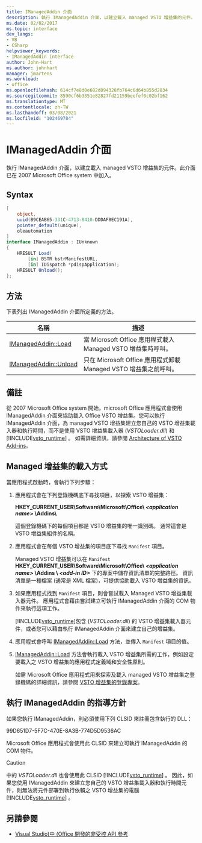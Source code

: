 ```yaml
---
title: IManagedAddin 介面
description: 執行 IManagedAddin 介面，以建立載入 managed VSTO 增益集的元件。
ms.date: 02/02/2017
ms.topic: interface
dev_langs:
- VB
- CSharp
helpviewer_keywords:
- IManagedAddin interface
author: John-Hart
ms.author: johnhart
manager: jmartens
ms.workload:
- office
ms.openlocfilehash: 614cf7e8d0e682d894328fb764c6d64b855d2834
ms.sourcegitcommit: 8590cf6b3351e82827fd21159beefef0c02bf162
ms.translationtype: MT
ms.contentlocale: zh-TW
ms.lasthandoff: 03/08/2021
ms.locfileid: "102469784"
---
```

# <a name="imanagedaddin-interface"></a>IManagedAddin 介面
  執行 IManagedAddin 介面，以建立載入 managed VSTO 增益集的元件。此介面已在 2007 Microsoft Office system 中加入。

## <a name="syntax"></a>Syntax

```csharp
[
    object,
    uuid(B9CEAB65-331C-4713-8410-DDDAF8EC191A),
    pointer_default(unique),
    oleautomation
]
interface IManagedAddin : IUnknown
{
    HRESULT Load(
        [in] BSTR bstrManifestURL,
        [in] IDispatch *pdispApplication);
    HRESULT Unload();
};
```

## <a name="methods"></a>方法
 下表列出 IManagedAddin 介面所定義的方法。

|名稱|描述|
|----------|-----------------|
|[IManagedAddin::Load](../vsto/imanagedaddin-load.md)|當 Microsoft Office 應用程式載入 Managed VSTO 增益集時呼叫。|
|[IManagedAddin::Unload](../vsto/imanagedaddin-unload.md)|只在 Microsoft Office 應用程式卸載 Managed VSTO 增益集之前呼叫。|

## <a name="remarks"></a>備註
 從 2007 Microsoft Office system 開始，microsoft Office 應用程式會使用 IManagedAddin 介面來協助載入 Office VSTO 增益集。您可以執行 IManagedAddin 介面，為 managed VSTO 增益集建立您自己的 VSTO 增益集載入器和執行時間，而不是使用 VSTO 增益集載入器 (*VSTOLoader.dll*) 和 [!INCLUDE[vsto_runtime](../vsto/includes/vsto-runtime-md.md)] 。 如需詳細資訊，請參閱 [Architecture of VSTO Add-ins](../vsto/architecture-of-vsto-add-ins.md)。

## <a name="how-managed-add-ins-are-loaded"></a>Managed 增益集的載入方式
 當應用程式啟動時，會執行下列步驟：

1. 應用程式會在下列登錄機碼底下尋找項目，以探索 VSTO 增益集：

    **HKEY_CURRENT_USER\Software\Microsoft\Office\\ *\<application name>* \Addins\\**

    這個登錄機碼下的每個項目都是 VSTO 增益集的唯一識別碼。 通常這會是 VSTO 增益集組件的名稱。

2. 應用程式會在每個 VSTO 增益集的項目底下尋找 `Manifest` 項目。

    Managed VSTO 增益集可以在 `Manifest` **HKEY_CURRENT_USER\Software\Microsoft\Office\\ _\<application name>_ \Addins \\ _\<add-in ID>_** 下的專案中儲存資訊清單的完整路徑。 資訊清單是一種檔案 (通常是 XML 檔案)，可提供協助載入 VSTO 增益集的資訊。

3. 如果應用程式找到 `Manifest` 項目，則會嘗試載入 Managed VSTO 增益集載入器元件。 應用程式會藉由嘗試建立可執行 IManagedAddin 介面的 COM 物件來執行這項工作。

    [!INCLUDE[vsto_runtime](../vsto/includes/vsto-runtime-md.md)]包含 (*VSTOLoader.dll*) 的 VSTO 增益集載入器元件，或者您可以藉由執行 IManagedAddin 介面來建立自己的增益集。

4. 應用程式會呼叫 [IManagedAddin::Load](../vsto/imanagedaddin-load.md) 方法，並傳入 `Manifest` 項目的值。

5. [IManagedAddin::Load](../vsto/imanagedaddin-load.md) 方法會執行載入 VSTO 增益集所需的工作，例如設定要載入之 VSTO 增益集的應用程式定義域和安全性原則。

   如需 Microsoft Office 應用程式用來探索及載入 managed VSTO 增益集之登錄機碼的詳細資訊，請參閱 [VSTO 增益集的登錄專案](../vsto/registry-entries-for-vsto-add-ins.md)。

## <a name="guidance-to-implement-imanagedaddin"></a>執行 IManagedAddin 的指導方針
 如果您執行 IManagedAddin，則必須使用下列 CLSID 來註冊包含執行的 DLL：

 99D651D7-5F7C-470E-8A3B-774D5D9536AC

 Microsoft Office 應用程式會使用此 CLSID 來建立可執行 IManagedAddin 的 COM 物件。

> [!CAUTION]
> 中的 *VSTOLoader.dll* 也會使用此 CLSID [!INCLUDE[vsto_runtime](../vsto/includes/vsto-runtime-md.md)] 。 因此，如果您使用 IManagedAddin 來建立您自己的 VSTO 增益集載入器和執行時間元件，則無法將元件部署到執行依賴之 VSTO 增益集的電腦 [!INCLUDE[vsto_runtime](../vsto/includes/vsto-runtime-md.md)] 。

## <a name="see-also"></a>另請參閱
- [Visual Studio&#41;中 &#40;Office 開發的非受控 API 參考 ](../vsto/unmanaged-api-reference-office-development-in-visual-studio.md)

